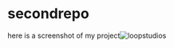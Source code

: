 # secondrepo
here is a screenshot of my project![loopstudios](https://github.com/Asadullah67801/secondrepo/assets/123829636/55f7a166-ac52-4e93-b6a9-e882a7844f84)

